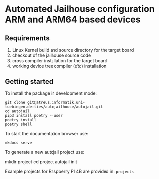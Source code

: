 # Automated Jailhouse configuration ARM and ARM64 based devices

## Requirements

1. Linux Kernel build and source directory for the target board
2. checkout of the jailhouse source code
3. cross compiler installation for the target board
4. working device tree compiler (_dtc_) installation

## Getting started

To install the package in development mode:

    git clone git@atreus.informatik.uni-tuebingen.de:ties/autojailhouse/autojail.git
    cd autojail
    pip3 install poetry --user
    poetry install
    poetry shell

To start the documentation browser use:

    mkdocs serve

To generate a new autojail project use:
  
 mkdir project
cd project
autojail init

Example projects for Raspberry PI 4B are provided in: `projects`
